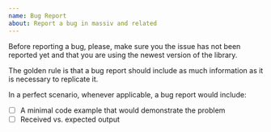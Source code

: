 ```yaml
---
name: Bug Report
about: Report a bug in massiv and related
---
```


Before reporting a bug, please, make sure you the issue has not been reported yet and that you are
using the newest version of the library.

The golden rule is that a bug report should include as much information as it is necessary to
replicate it.

In a perfect scenario, whenever applicable, a bug report would include:

* [ ] A minimal code example that would demonstrate the problem
* [ ] Received vs. expected output
